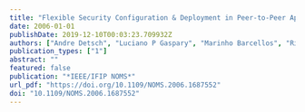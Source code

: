 ```yaml
---
title: "Flexible Security Configuration & Deployment in Peer-to-Peer Applications"
date: 2006-01-01
publishDate: 2019-12-10T00:03:23.709932Z
authors: ["Andre Detsch", "Luciano P Gaspary", "Marinho Barcellos", "Ricardo Sanchez"]
publication_types: ["1"]
abstract: ""
featured: false
publication: "*IEEE/IFIP NOMS*"
url_pdf: "https://doi.org/10.1109/NOMS.2006.1687552"
doi: "10.1109/NOMS.2006.1687552"
---
```


